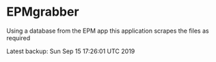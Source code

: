 # EPMgrabber
Using a database from the EPM app this application scrapes the files as required


Latest backup: Sun Sep 15 17:26:01 UTC 2019
